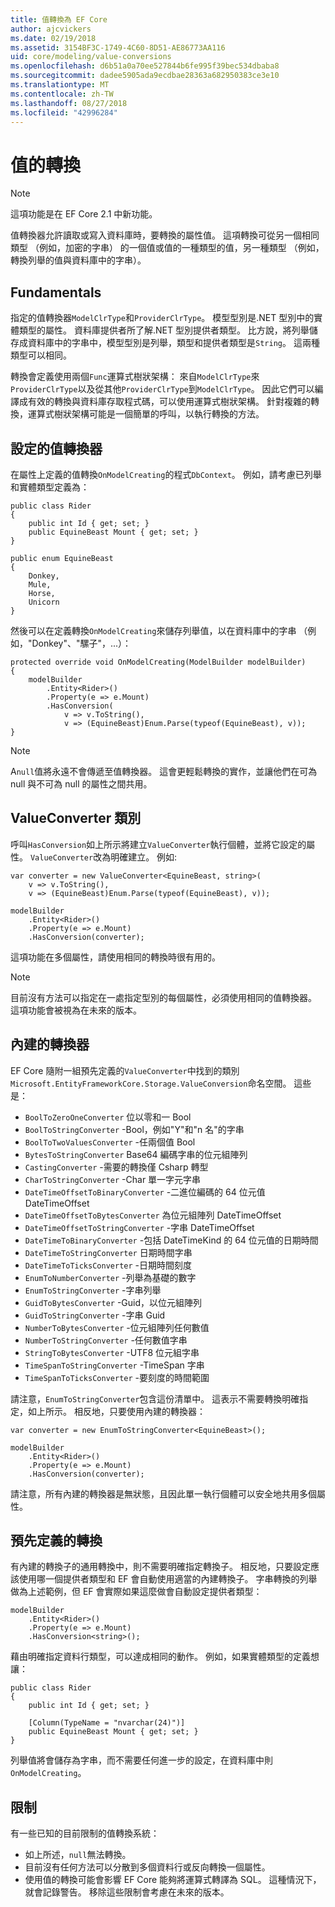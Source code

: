 ```yaml
---
title: 值轉換為 EF Core
author: ajcvickers
ms.date: 02/19/2018
ms.assetid: 3154BF3C-1749-4C60-8D51-AE86773AA116
uid: core/modeling/value-conversions
ms.openlocfilehash: d6b51a0a70ee527844b6fe995f39bec534dbaba8
ms.sourcegitcommit: dadee5905ada9ecdbae28363a682950383ce3e10
ms.translationtype: MT
ms.contentlocale: zh-TW
ms.lasthandoff: 08/27/2018
ms.locfileid: "42996284"
---
```

# <a name="value-conversions"></a>值的轉換

> [!NOTE]  
> 這項功能是在 EF Core 2.1 中新功能。

值轉換器允許讀取或寫入資料庫時，要轉換的屬性值。 這項轉換可從另一個相同類型 （例如，加密的字串） 的一個值或值的一種類型的值，另一種類型 （例如，轉換列舉的值與資料庫中的字串）。

## <a name="fundamentals"></a>Fundamentals

指定的值轉換器`ModelClrType`和`ProviderClrType`。 模型型別是.NET 型別中的實體類型的屬性。 資料庫提供者所了解.NET 型別提供者類型。 比方說，將列舉儲存成資料庫中的字串中，模型型別是列舉，類型和提供者類型是`String`。 這兩種類型可以相同。

轉換會定義使用兩個`Func`運算式樹狀架構： 來自`ModelClrType`來`ProviderClrType`以及從其他`ProviderClrType`到`ModelClrType`。 因此它們可以編譯成有效的轉換與資料庫存取程式碼，可以使用運算式樹狀架構。 針對複雜的轉換，運算式樹狀架構可能是一個簡單的呼叫，以執行轉換的方法。

## <a name="configuring-a-value-converter"></a>設定的值轉換器

在屬性上定義的值轉換`OnModelCreating`的程式`DbContext`。 例如，請考慮已列舉和實體類型定義為：
```Csharp
public class Rider
{
    public int Id { get; set; }
    public EquineBeast Mount { get; set; }
}

public enum EquineBeast
{
    Donkey,
    Mule,
    Horse,
    Unicorn
}
```
然後可以在定義轉換`OnModelCreating`來儲存列舉值，以在資料庫中的字串 （例如，"Donkey"、"騾子"，...）：
```Csharp
protected override void OnModelCreating(ModelBuilder modelBuilder)
{
    modelBuilder
        .Entity<Rider>()
        .Property(e => e.Mount)
        .HasConversion(
            v => v.ToString(),
            v => (EquineBeast)Enum.Parse(typeof(EquineBeast), v));
}
```
> [!NOTE]  
> A`null`值將永遠不會傳遞至值轉換器。 這會更輕鬆轉換的實作，並讓他們在可為 null 與不可為 null 的屬性之間共用。

## <a name="the-valueconverter-class"></a>ValueConverter 類別

呼叫`HasConversion`如上所示將建立`ValueConverter`執行個體，並將它設定的屬性。 `ValueConverter`改為明確建立。 例如: 
```Csharp
var converter = new ValueConverter<EquineBeast, string>(
    v => v.ToString(),
    v => (EquineBeast)Enum.Parse(typeof(EquineBeast), v));

modelBuilder
    .Entity<Rider>()
    .Property(e => e.Mount)
    .HasConversion(converter);
```
這項功能在多個屬性，請使用相同的轉換時很有用的。

> [!NOTE]  
> 目前沒有方法可以指定在一處指定型別的每個屬性，必須使用相同的值轉換器。 這項功能會被視為在未來的版本。

## <a name="built-in-converters"></a>內建的轉換器

EF Core 隨附一組預先定義的`ValueConverter`中找到的類別`Microsoft.EntityFrameworkCore.Storage.ValueConversion`命名空間。 這些是：
* `BoolToZeroOneConverter` 位以零和一 Bool
* `BoolToStringConverter` -Bool，例如"Y"和"n 名"的字串
* `BoolToTwoValuesConverter` -任兩個值 Bool
* `BytesToStringConverter` Base64 編碼字串的位元組陣列
* `CastingConverter` -需要的轉換僅 Csharp 轉型
* `CharToStringConverter` -Char 單一字元字串
* `DateTimeOffsetToBinaryConverter` -二進位編碼的 64 位元值 DateTimeOffset
* `DateTimeOffsetToBytesConverter` 為位元組陣列 DateTimeOffset
* `DateTimeOffsetToStringConverter` -字串 DateTimeOffset
* `DateTimeToBinaryConverter` -包括 DateTimeKind 的 64 位元值的日期時間
* `DateTimeToStringConverter` 日期時間字串
* `DateTimeToTicksConverter` -日期時間刻度
* `EnumToNumberConverter` -列舉為基礎的數字
* `EnumToStringConverter` -字串列舉
* `GuidToBytesConverter` -Guid，以位元組陣列
* `GuidToStringConverter` -字串 Guid
* `NumberToBytesConverter` -位元組陣列任何數值
* `NumberToStringConverter` -任何數值字串
* `StringToBytesConverter` -UTF8 位元組字串
* `TimeSpanToStringConverter` -TimeSpan 字串
* `TimeSpanToTicksConverter` -要刻度的時間範圍

請注意，`EnumToStringConverter`包含這份清單中。 這表示不需要轉換明確指定，如上所示。 相反地，只要使用內建的轉換器：
```Csharp
var converter = new EnumToStringConverter<EquineBeast>();

modelBuilder
    .Entity<Rider>()
    .Property(e => e.Mount)
    .HasConversion(converter);
```
請注意，所有內建的轉換器是無狀態，且因此單一執行個體可以安全地共用多個屬性。

## <a name="pre-defined-conversions"></a>預先定義的轉換

有內建的轉換子的通用轉換中，則不需要明確指定轉換子。 相反地，只要設定應該使用哪一個提供者類型和 EF 會自動使用適當的內建轉換子。 字串轉換的列舉做為上述範例，但 EF 會實際如果這麼做會自動設定提供者類型：
```Csharp
modelBuilder
    .Entity<Rider>()
    .Property(e => e.Mount)
    .HasConversion<string>();
```
藉由明確指定資料行類型，可以達成相同的動作。 例如，如果實體類型的定義想讓：
```Csharp
public class Rider
{
    public int Id { get; set; }

    [Column(TypeName = "nvarchar(24)")]
    public EquineBeast Mount { get; set; }
}
```
列舉值將會儲存為字串，而不需要任何進一步的設定，在資料庫中則`OnModelCreating`。

## <a name="limitations"></a>限制

有一些已知的目前限制的值轉換系統：
* 如上所述，`null`無法轉換。
* 目前沒有任何方法可以分散到多個資料行或反向轉換一個屬性。
* 使用值的轉換可能會影響 EF Core 能夠將運算式轉譯為 SQL。 這種情況下，就會記錄警告。
移除這些限制會考慮在未來的版本。
